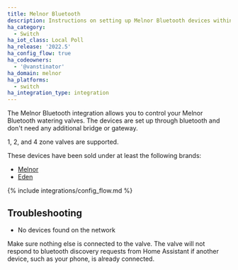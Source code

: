```yaml
---
title: Melnor Bluetooth
description: Instructions on setting up Melnor Bluetooth devices within Home Assistant.
ha_category:
  - Switch
ha_iot_class: Local Poll
ha_release: '2022.5'
ha_config_flow: true
ha_codeowners:
  - '@vanstinator'
ha_domain: melnor
ha_platforms:
  - switch
ha_integration_type: integration
---
```


The Melnor Bluetooth integration allows you to control your Melnor Bluetooth watering valves.
The devices are set up through bluetooth and don't need any additional bridge or gateway.

1, 2, and 4 zone valves are supported.

These devices have been sold under at least the following brands:

- [Melnor](https://melnor.com/)
- [Eden](https://edengarden.com/)

{% include integrations/config_flow.md %}

## Troubleshooting

* No devices found on the network

Make sure nothing else is connected to the valve. The valve will not respond to bluetooth discovery requests from Home Assistant if another device, such as your phone, is already connected.
